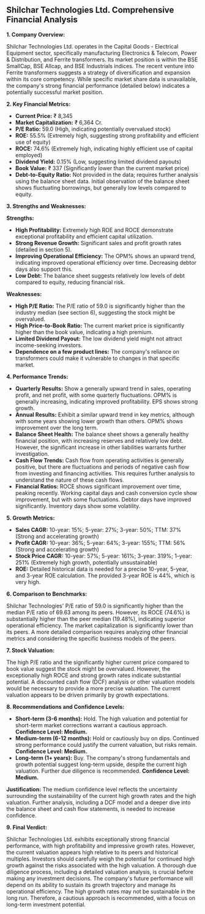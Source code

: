 ## Shilchar Technologies Ltd. Comprehensive Financial Analysis

**1. Company Overview:**

Shilchar Technologies Ltd. operates in the Capital Goods - Electrical Equipment sector, specifically manufacturing Electronics & Telecom, Power & Distribution, and Ferrite transformers.  Its market position is within the BSE SmallCap, BSE Allcap, and BSE Industrials indices.  The recent venture into Ferrite transformers suggests a strategy of diversification and expansion within its core competency.  While specific market share data is unavailable, the company's strong financial performance (detailed below) indicates a potentially successful market position.

**2. Key Financial Metrics:**

* **Current Price:** ₹ 8,345
* **Market Capitalization:** ₹ 6,364 Cr.
* **P/E Ratio:** 59.0 (High, indicating potentially overvalued stock)
* **ROE:** 55.5% (Extremely high, suggesting strong profitability and efficient use of equity)
* **ROCE:** 74.6% (Extremely high, indicating highly efficient use of capital employed)
* **Dividend Yield:** 0.15% (Low, suggesting limited dividend payouts)
* **Book Value:** ₹ 337 (Significantly lower than the current market price)
* **Debt-to-Equity Ratio:**  Not provided in the data; requires further analysis using the balance sheet data.  Initial observation of the balance sheet shows fluctuating borrowings, but generally low levels compared to equity.

**3. Strengths and Weaknesses:**

**Strengths:**

* **High Profitability:** Extremely high ROE and ROCE demonstrate exceptional profitability and efficient capital utilization.
* **Strong Revenue Growth:**  Significant sales and profit growth rates (detailed in section 5).
* **Improving Operational Efficiency:**  The OPM% shows an upward trend, indicating improved operational efficiency over time.  Decreasing debtor days also support this.
* **Low Debt:** The balance sheet suggests relatively low levels of debt compared to equity, reducing financial risk.

**Weaknesses:**

* **High P/E Ratio:** The P/E ratio of 59.0 is significantly higher than the industry median (see section 6), suggesting the stock might be overvalued.
* **High Price-to-Book Ratio:** The current market price is significantly higher than the book value, indicating a high premium.
* **Limited Dividend Payout:** The low dividend yield might not attract income-seeking investors.
* **Dependence on a few product lines:**  The company's reliance on transformers could make it vulnerable to changes in that specific market.


**4. Performance Trends:**

* **Quarterly Results:** Show a generally upward trend in sales, operating profit, and net profit, with some quarterly fluctuations.  OPM% is generally increasing, indicating improved profitability. EPS shows strong growth.
* **Annual Results:**  Exhibit a similar upward trend in key metrics, although with some years showing lower growth than others.  OPM% shows improvement over the long term.
* **Balance Sheet Health:**  The balance sheet shows a generally healthy financial position, with increasing reserves and relatively low debt.  However, the significant increase in other liabilities warrants further investigation.
* **Cash Flow Trends:**  Cash flow from operating activities is generally positive, but there are fluctuations and periods of negative cash flow from investing and financing activities.  This requires further analysis to understand the nature of these cash flows.
* **Financial Ratios:**  ROCE shows significant improvement over time, peaking recently.  Working capital days and cash conversion cycle show improvement, but with some fluctuations.  Debtor days have improved significantly. Inventory days show some volatility.

**5. Growth Metrics:**

* **Sales CAGR:** 10-year: 15%; 5-year: 27%; 3-year: 50%; TTM: 37% (Strong and accelerating growth)
* **Profit CAGR:** 10-year: 36%; 5-year: 64%; 3-year: 155%; TTM: 56% (Strong and accelerating growth)
* **Stock Price CAGR:** 10-year: 57%; 5-year: 161%; 3-year: 319%; 1-year: 251% (Extremely high growth, potentially unsustainable)
* **ROE:**  Detailed historical data is needed for a precise 10-year, 5-year, and 3-year ROE calculation.  The provided 3-year ROE is 44%, which is very high.

**6. Comparison to Benchmarks:**

Shilchar Technologies' P/E ratio of 59.0 is significantly higher than the median P/E ratio of 69.63 among its peers.  However, its ROCE (74.6%) is substantially higher than the peer median (19.48%), indicating superior operational efficiency.  The market capitalization is significantly lower than its peers.  A more detailed comparison requires analyzing other financial metrics and considering the specific business models of the peers.

**7. Stock Valuation:**

The high P/E ratio and the significantly higher current price compared to book value suggest the stock might be overvalued.  However, the exceptionally high ROCE and strong growth rates indicate substantial potential.  A discounted cash flow (DCF) analysis or other valuation models would be necessary to provide a more precise valuation.  The current valuation appears to be driven primarily by growth expectations.

**8. Recommendations and Confidence Levels:**

* **Short-term (3-6 months):** Hold.  The high valuation and potential for short-term market corrections warrant a cautious approach.  **Confidence Level: Medium.**
* **Medium-term (6-12 months):** Hold or cautiously buy on dips.  Continued strong performance could justify the current valuation, but risks remain.  **Confidence Level: Medium.**
* **Long-term (1+ years):** Buy.  The company's strong fundamentals and growth potential suggest long-term upside, despite the current high valuation.  Further due diligence is recommended. **Confidence Level: Medium.**

**Justification:** The medium confidence level reflects the uncertainty surrounding the sustainability of the current high growth rates and the high valuation.  Further analysis, including a DCF model and a deeper dive into the balance sheet and cash flow statements, is needed to increase confidence.

**9. Final Verdict:**

Shilchar Technologies Ltd. exhibits exceptionally strong financial performance, with high profitability and impressive growth rates.  However, the current valuation appears high relative to its peers and historical multiples.  Investors should carefully weigh the potential for continued high growth against the risks associated with the high valuation.  A thorough due diligence process, including a detailed valuation analysis, is crucial before making any investment decisions.  The company's future performance will depend on its ability to sustain its growth trajectory and manage its operational efficiency.  The high growth rates may not be sustainable in the long run.  Therefore, a cautious approach is recommended, with a focus on long-term investment potential.
